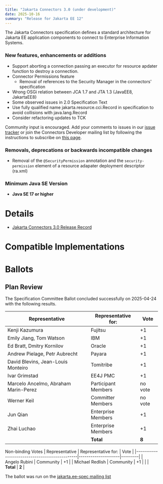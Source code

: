 ```yaml
---
title: "Jakarta Connectors 3.0 (under development)"
date: 2025-10-16
summary: "Release for Jakarta EE 12"
---
```


The Jakarta Connectors specification defines a standard architecture for Jakarta EE application components to connect to Enterprise Information Systems.

### New features, enhancements or additions

* Support aborting a connection passing an executor for resource apdater function to destroy a connection.
* Connector Permissions feature
  * Removal of references to the Security Manager in the connectors' specification
* Wrong OSGi relation between JCA 1.7 and JTA 1.3 (JavaEE8, JakartaEE8)
* Some observed issues in 2.0 Specification Text
* Use fully qualified name jakarta.resource.cci.Record in specification to avoid collisions with java.lang.Record
* Consider refactoring updates to TCK


Community input is encouraged. Add your comments to issues in our [issue tracker](https://github.com/jakartaee/connectors/issues) or join the Connectors Developer mailing list by following the instructions to subscribe on [this page](https://accounts.eclipse.org/mailing-list/jca-dev).

###  Removals, deprecations or backwards incompatible changes

* Removal of the `@SecurityPermission` annotation and the `security-permission` element of a resource adapater deployment descriptor (ra.xml)

### Minimum Java SE Version
* **Java SE 17 or higher**

# Details

* [Jakarta Connectors 3.0 Release Record](https://projects.eclipse.org/projects/ee4j.jca/releases/3.0.0)
<!--
* [Jakarta Connectors 3.0 Specification Document](./jakarta-connectors-spec-3.0.pdf) (PDF) (Does not exist yet)
* [Jakarta Connectors 3.0 Specification Document](./jakarta-connectors-spec-3.0.html) (HTML) (Does not exist yet)
* [Jakarta Connectors 3.0 Javadoc](./apidocs) (Does not exist yet)
* [Jakarta Connectors 3.0 TCK](https://download.eclipse.org/jakartaee/connectors/3.0/connectors-tck-3.0.0.zip) (Does not exist yet)
-->
<!--
* Maven coordinates
-->
<!--
  * [jakarta.connectors:jakarta.connectors-api:3.0.0](https://central.sonatype.com/artifact/jakarta.connectors/jakarta.connectors-api/3.0.0/jar) (Does not exist yet)
-->
<!--
* Compatible Implementation used for [ratification](https://www.eclipse.org/projects/efsp/?version=1.2#efsp-ratification).
-->
<!--
  * [To Be Determined](https://github.com/)
-->

# Compatible Implementations

<!--
* [To Be Determined](https://github.com/)
-->

# Ballots

<!--
## Release Review

The Release Review Specification Committee Ballot concluded successfully on YYYY-MM-DD with the following results.

The ballot was run on the [jakarta.ee-spec mailing list](https://www.eclipse.org/lists/jakarta.ee-spec/msgxxxx.html)

## Plan Review

The Plan Review Specification Committee Ballot concluded successfully on YYYY-MM-DD with the following results.

| Representative                                 | Representative for: |  Vote   |
|------------------------------------------------|---------------------|---------|
| Kenji Kazumura                                 | Fujitsu             |         |
| Emily Jiang, Tom Watson                        | IBM                 |         |
| Ed Bratt, Dmitry Kornilov                      | Oracle              |         |
| Andrew Pielage, Petr Aubrecht                  | Payara              |         |
| David Blevins, Jean-Louis Monteiro             | Tomitribe           |         |
| Ivar Grimstad                                  | EE4J PMC            |         |
| Marcelo Ancelmo, Abraham Marin-Perez           | Participant Members |         |
| Werner Keil                                    | Committer Members   |         |
| Jun Qian                                       | Enterprise Members  |         |
| Zhai Luchao                                    | Enterprise Members  |         |
|                                                | **Total**           |         |

Non-binding Votes
| Representative                                 | Representative for: |  Vote   |
|------------------------------------------------|---------------------|---------|
| Angelo Rubini                                  | Community           |         |
|                                                | **Total**           |         |

The ballot was run on the [jakarta.ee-spec mailing list](https://www.eclipse.org/lists/jakarta.ee-spec/msgxxxx.html)
-->

## Plan Review

The Specification Committee Ballot concluded successfully on 2025-04-24 with the following results.

| Representative                                 | Representative for: |  Vote   |
|------------------------------------------------|---------------------|---------|
| Kenji Kazumura                                 | Fujitsu             |   +1    |
| Emily Jiang, Tom Watson                        | IBM                 |   +1    |
| Ed Bratt, Dmitry Kornilov                      | Oracle              |   +1    |
| Andrew Pielage, Petr Aubrecht                  | Payara              |   +1    |
| David Blevins, Jean-Louis Monteiro             | Tomitribe           |   +1    |
| Ivar Grimstad                                  | EE4J PMC            |   +1    |
| Marcelo Ancelmo, Abraham Marin-Perez           | Participant Members | no vote |
| Werner Keil                                    | Committer Members   | no vote |
| Jun Qian                                       | Enterprise Members  |   +1    |
| Zhai Luchao                                    | Enterprise Members  |   +1    |
|                                                | **Total**           |  **8**  |

Non-binding Votes
| Representative                                 | Representative for: |  Vote   |
|------------------------------------------------|---------------------|---------|
| Angelo Rubini                                  | Community           |   +1    |
| Michael Redlish                                | Community           |   +1    |
|                                                | **Total**           |  **2**  |

The ballot was run on the [jakarta.ee-spec mailing list](https://www.eclipse.org/lists/jakarta.ee-spec/msg03860.html)

